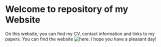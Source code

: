 # Welcome to repository of my Website

On this website, you can find my CV, contact information and links to my papers. You can find the website ![here](https://stefanhoderlein.github.io). I hope you have a pleasant day!